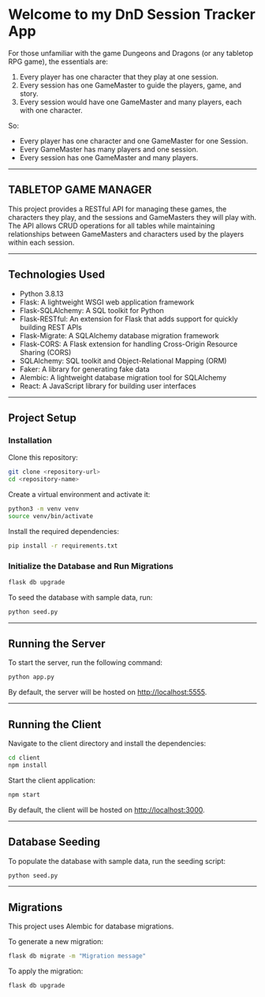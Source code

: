 # Welcome to my DnD Session Tracker App

For those unfamiliar with the game Dungeons and Dragons (or any tabletop RPG game), the essentials are:

1. Every player has one character that they play at one session.
2. Every session has one GameMaster to guide the players, game, and story.
3. Every session would have one GameMaster and many players, each with one character.

So:

- Every player has one character and one GameMaster for one Session.
- Every GameMaster has many players and one session.
- Every session has one GameMaster and many players.

---

## TABLETOP GAME MANAGER

This project provides a RESTful API for managing these games, the characters they play, and the sessions and GameMasters they will play with. The API allows CRUD operations for all tables while maintaining relationships between GameMasters and characters used by the players within each session.

---

## Technologies Used

- Python 3.8.13
- Flask: A lightweight WSGI web application framework
- Flask-SQLAlchemy: A SQL toolkit for Python
- Flask-RESTful: An extension for Flask that adds support for quickly building REST APIs
- Flask-Migrate: A SQLAlchemy database migration framework
- Flask-CORS: A Flask extension for handling Cross-Origin Resource Sharing (CORS)
- SQLAlchemy: SQL toolkit and Object-Relational Mapping (ORM)
- Faker: A library for generating fake data
- Alembic: A lightweight database migration tool for SQLAlchemy
- React: A JavaScript library for building user interfaces

---

## Project Setup

### Installation

Clone this repository:

```bash
git clone <repository-url>
cd <repository-name>
```

Create a virtual environment and activate it:

```bash
python3 -m venv venv
source venv/bin/activate
```

Install the required dependencies:

```bash
pip install -r requirements.txt
```

### Initialize the Database and Run Migrations

```bash
flask db upgrade
```

To seed the database with sample data, run:

```bash
python seed.py
```

---

## Running the Server

To start the server, run the following command:

```bash
python app.py
```

By default, the server will be hosted on [http://localhost:5555](http://localhost:5555).

---

## Running the Client

Navigate to the client directory and install the dependencies:

```bash
cd client
npm install
```

Start the client application:

```bash
npm start
```

By default, the client will be hosted on [http://localhost:3000](http://localhost:3000).

---

## Database Seeding

To populate the database with sample data, run the seeding script:

```bash
python seed.py
```

---

## Migrations

This project uses Alembic for database migrations.

To generate a new migration:

```bash
flask db migrate -m "Migration message"
```

To apply the migration:

```bash
flask db upgrade
```
